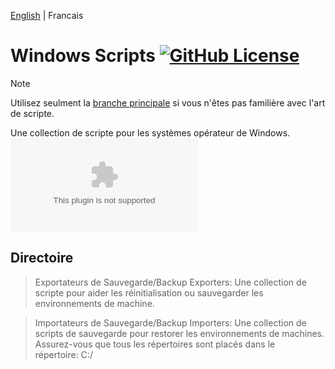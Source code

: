 

[English](./README.md) | Francais

# Windows Scripts [![GitHub License](https://img.shields.io/github/license/z3eek/Windows-Scripts)](LICENSE)

> [!NOTE] 
> Utilisez seulment la [branche principale](https://github.com/z3eeK/Windows-Scripts/tree/main) si vous n'êtes pas familière avec l'art de scripte. 

Une collection de scripte pour les systèmes opérateur de Windows. ![Télécharger Ici]( https://github.com/z3eeK/Windows-Scripts/archive/refs/heads/main.zip)


## Directoire

> Exportateurs de Sauvegarde/Backup Exporters: Une collection de scripte pour aider les réinitialisation ou sauvegarder les environnements de machine.

> Importateurs de Sauvegarde/Backup Importers: Une collection de scripts de sauvegarde pour restorer les environnements de machines. Assurez-vous que tous les répertoires sont placés dans le répertoire: C:/
